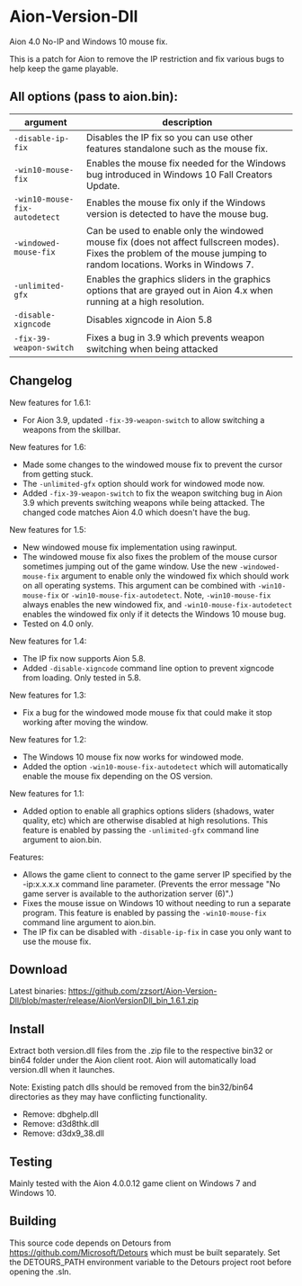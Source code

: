 # Aion-Version-Dll
Aion 4.0 No-IP and Windows 10 mouse fix.

This is a patch for Aion to remove the IP restriction and fix various bugs to help keep the game playable.

## All options (pass to aion.bin):
|argument|description|
|--|--|
|`-disable-ip-fix`|Disables the IP fix so you can use other features standalone such as the mouse fix.|
|`-win10-mouse-fix`|Enables the mouse fix needed for the Windows bug introduced in Windows 10 Fall Creators Update. |
|`-win10-mouse-fix-autodetect`|Enables the mouse fix only if the Windows version is detected to have the mouse bug.|
|`-windowed-mouse-fix`|Can be used to enable only the windowed mouse fix (does not affect fullscreen modes). Fixes the problem of the mouse jumping to random locations. Works in Windows 7.|
|`-unlimited-gfx`|Enables the graphics sliders in the graphics options that are grayed out in Aion 4.x when running at a high resolution.|
|`-disable-xigncode`|Disables xigncode in Aion 5.8|
|`-fix-39-weapon-switch`|Fixes a bug in 3.9 which prevents weapon switching when being attacked|

## Changelog
New features for 1.6.1:
- For Aion 3.9, updated `-fix-39-weapon-switch` to allow switching a weapons from the skillbar.

New features for 1.6:
- Made some changes to the windowed mouse fix to prevent the cursor from getting stuck.
- The `-unlimited-gfx` option should work for windowed mode now.
- Added `-fix-39-weapon-switch` to fix the weapon switching bug in Aion 3.9 which prevents switching weapons while being attacked. The changed code matches Aion 4.0 which doesn't have the bug.

New features for 1.5:
- New windowed mouse fix implementation using rawinput.
- The windowed mouse fix also fixes the problem of the mouse cursor sometimes jumping out of the game window. Use the new `-windowed-mouse-fix` argument to enable only the windowed fix which should work on all operating systems. This argument can be combined with `-win10-mouse-fix` or `-win10-mouse-fix-autodetect`. Note, `-win10-mouse-fix` always enables the new windowed fix, and `-win10-mouse-fix-autodetect` enables the windowed fix only if it detects the Windows 10 mouse bug.
- Tested on 4.0 only.

New features for 1.4:
- The IP fix now supports Aion 5.8.
- Added `-disable-xigncode` command line option to prevent xigncode from loading. Only tested in 5.8.

New features for 1.3:
- Fix a bug for the windowed mode mouse fix that could make it stop working after moving the window.

New features for 1.2:
- The Windows 10 mouse fix now works for windowed mode.
- Added the option `-win10-mouse-fix-autodetect` which will automatically enable the mouse fix depending on the OS version.

New features for 1.1:
- Added option to enable all graphics options sliders (shadows, water quality, etc) which are otherwise disabled at high resolutions. This feature is enabled by passing the `-unlimited-gfx` command line argument to aion.bin.

Features:
- Allows the game client to connect to the game server IP specified by the -ip:x.x.x.x command line parameter. (Prevents the error message "No game server is available to the authorization server (6)".)
- Fixes the mouse issue on Windows 10 without needing to run a separate program. This feature is enabled by passing the `-win10-mouse-fix` command line argument to aion.bin.
- The IP fix can be disabled with `-disable-ip-fix` in case you only want to use the mouse fix.

## Download
Latest binaries: https://github.com/zzsort/Aion-Version-Dll/blob/master/release/AionVersionDll_bin_1.6.1.zip

## Install
Extract both version.dll files from the .zip file to the respective bin32 or bin64 folder under the Aion client root. Aion will automatically load version.dll when it launches.

Note: Existing patch dlls should be removed from the bin32/bin64 directories as they may have conflicting functionality.
- Remove: dbghelp.dll
- Remove: d3d8thk.dll
- Remove: d3dx9_38.dll

## Testing
Mainly tested with the Aion 4.0.0.12 game client on Windows 7 and Windows 10. 

## Building
This source code depends on Detours from https://github.com/Microsoft/Detours which must be built separately. Set the DETOURS_PATH environment variable to the Detours project root before opening the .sln.
